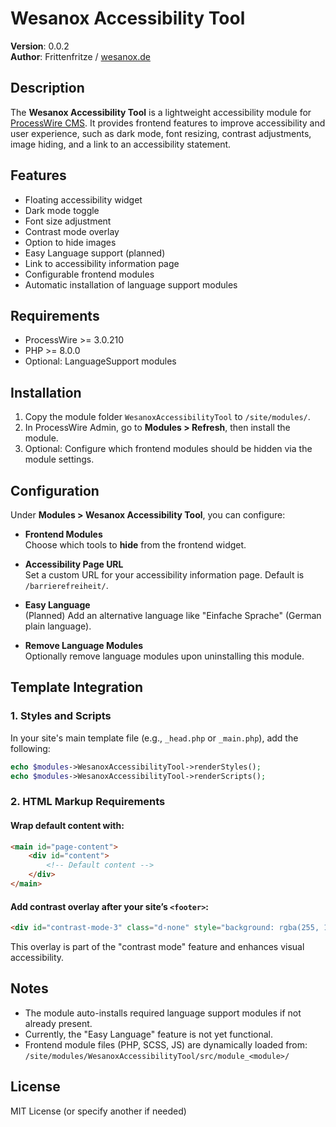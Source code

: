 # Wesanox Accessibility Tool

**Version**: 0.0.2  
**Author**: Frittenfritze / [wesanox.de](https://wesanox.de)

## Description

The **Wesanox Accessibility Tool** is a lightweight accessibility module for [ProcessWire CMS](https://processwire.com). It provides frontend features to improve accessibility and user experience, such as dark mode, font resizing, contrast adjustments, image hiding, and a link to an accessibility statement.

## Features

- Floating accessibility widget
- Dark mode toggle
- Font size adjustment
- Contrast mode overlay
- Option to hide images
- Easy Language support (planned)
- Link to accessibility information page
- Configurable frontend modules
- Automatic installation of language support modules

## Requirements

- ProcessWire >= 3.0.210
- PHP >= 8.0.0
- Optional: LanguageSupport modules

## Installation

1. Copy the module folder `WesanoxAccessibilityTool` to `/site/modules/`.
2. In ProcessWire Admin, go to **Modules > Refresh**, then install the module.
3. Optional: Configure which frontend modules should be hidden via the module settings.

## Configuration

Under **Modules > Wesanox Accessibility Tool**, you can configure:

- **Frontend Modules**  
  Choose which tools to **hide** from the frontend widget.

- **Accessibility Page URL**  
  Set a custom URL for your accessibility information page. Default is `/barrierefreiheit/`.

- **Easy Language**  
  (Planned) Add an alternative language like "Einfache Sprache" (German plain language).

- **Remove Language Modules**  
  Optionally remove language modules upon uninstalling this module.

## Template Integration

### 1. Styles and Scripts

In your site's main template file (e.g., `_head.php` or `_main.php`), add the following:

```php
echo $modules->WesanoxAccessibilityTool->renderStyles();
echo $modules->WesanoxAccessibilityTool->renderScripts();
```

### 2. HTML Markup Requirements

#### Wrap default content with:

```html
<main id="page-content">
    <div id="content">
        <!-- Default content -->
    </div>
</main>
```

#### Add contrast overlay **after** your site’s `<footer>`:

```html
<div id="contrast-mode-3" class="d-none" style="background: rgba(255, 147, 41, .8); z-index: 10000000; margin: 0; border-radius: 0; padding: 0; pointer-events: none; position: fixed; inset: -10%; width: auto; height: auto; mix-blend-mode: multiply;"></div>
```

This overlay is part of the "contrast mode" feature and enhances visual accessibility.

## Notes

- The module auto-installs required language support modules if not already present.
- Currently, the "Easy Language" feature is not yet functional.
- Frontend module files (PHP, SCSS, JS) are dynamically loaded from:  
  `/site/modules/WesanoxAccessibilityTool/src/module_<module>/`

## License

MIT License (or specify another if needed)
